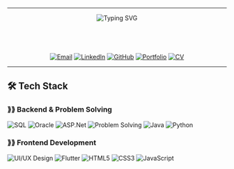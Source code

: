 ---------------------------------------------------------------------------------------------------------------------------------------------------------------------------------------------------------------
<p align="center">
  <img alt="Typing SVG" src="https://readme-typing-svg.demolab.com?size=24&duration=5000&color=FFB6C1&lines=+++++++++++Hi,+I'm+Jana+alazzeh!;+++++++++++ASP.Net-Flutter+Developer;+++++++++%26+UI%2FUX+Designer" />
</P>

##                                 &nbsp;


<p align="center">
  <a href="mailto:jana.alazzeh4931@gmail.com"><img src="https://img.shields.io/badge/Email-Contact-red?style=for-the-badge&logo=gmail&logoColor=white" alt="Email"/></a>&nbsp;<a href="https://www.linkedin.com/in/jana-alazzeh-b4b727319/"><img src="https://img.shields.io/badge/LinkedIn-Follow-blue?style=for-the-badge&logo=linkedin&logoColor=white" alt="LinkedIn"/></a>&nbsp;<a href="https://github.com/Jana-alazzeh"><img src="https://img.shields.io/badge/GitHub-Follow-black?style=for-the-badge&logo=github&logoColor=white" alt="GitHub"/></a>&nbsp;<a href="https://yourportfolio.com"><img src="https://img.shields.io/badge/Portfolio-Visit-green?style=for-the-badge&logo=vercel&logoColor=white" alt="Portfolio"/></a>&nbsp;<a href="https://drive.google.com/your-cv-link"><img src="https://img.shields.io/badge/CV-Download-orange?style=for-the-badge&logo=googledrive&logoColor=white" alt="CV"/></a>
</p>




---------------------------------------------------------------------------------------------------------------------------------------------------------------------------------------------------------------





## 🛠️ Tech Stack
###  ⟫⟫ Backend & Problem Solving
![SQL](https://img.shields.io/badge/SQL-336791?style=for-the-badge&logo=postgresql&logoColor=white)
![Oracle](https://img.shields.io/badge/Oracle-F80000?style=for-the-badge&logo=oracle&logoColor=white)
![ASP.Net](https://img.shields.io/badge/ASP.Net-512BD4?style=for-the-badge&logo=dot-net&logoColor=white)
![Problem Solving](https://img.shields.io/badge/Problem_Solving-F0DB4F?style=for-the-badge&logo=hackerrank&logoColor=black)
![Java](https://img.shields.io/badge/Java-007396?style=for-the-badge&logo=java&logoColor=white)
![Python](https://img.shields.io/badge/Python-3776AB?style=for-the-badge&logo=python&logoColor=white)


### ⟫⟫ Frontend Development
![UI/UX Design](https://img.shields.io/badge/UI%2FUX-Design-FF69B4?style=for-the-badge&logo=figma&logoColor=white)
![Flutter](https://img.shields.io/badge/Flutter-02569B?style=for-the-badge&logo=flutter&logoColor=white)
![HTML5](https://img.shields.io/badge/HTML5-E34F26?style=for-the-badge&logo=html5&logoColor=white)
![CSS3](https://img.shields.io/badge/CSS3-1572B6?style=for-the-badge&logo=css3&logoColor=white)
![JavaScript](https://img.shields.io/badge/JavaScript-F7DF1E?style=for-the-badge&logo=javascript&logoColor=black)

